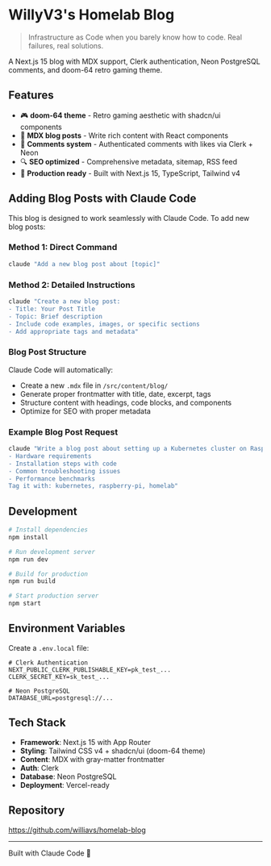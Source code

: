 # WillyV3's Homelab Blog

> Infrastructure as Code when you barely know how to code. Real failures, real solutions.

A Next.js 15 blog with MDX support, Clerk authentication, Neon PostgreSQL comments, and doom-64 retro gaming theme.

## Features

- 🎮 **doom-64 theme** - Retro gaming aesthetic with shadcn/ui components
- 📝 **MDX blog posts** - Write rich content with React components
- 💬 **Comments system** - Authenticated comments with likes via Clerk + Neon
- 🔍 **SEO optimized** - Comprehensive metadata, sitemap, RSS feed
- 🚀 **Production ready** - Built with Next.js 15, TypeScript, Tailwind v4

## Adding Blog Posts with Claude Code

This blog is designed to work seamlessly with Claude Code. To add new blog posts:

### Method 1: Direct Command
```bash
claude "Add a new blog post about [topic]"
```

### Method 2: Detailed Instructions
```bash
claude "Create a new blog post:
- Title: Your Post Title
- Topic: Brief description
- Include code examples, images, or specific sections
- Add appropriate tags and metadata"
```

### Blog Post Structure
Claude Code will automatically:
- Create a new `.mdx` file in `/src/content/blog/`
- Generate proper frontmatter with title, date, excerpt, tags
- Structure content with headings, code blocks, and components
- Optimize for SEO with proper metadata

### Example Blog Post Request
```bash
claude "Write a blog post about setting up a Kubernetes cluster on Raspberry Pi. Include:
- Hardware requirements
- Installation steps with code
- Common troubleshooting issues
- Performance benchmarks
Tag it with: kubernetes, raspberry-pi, homelab"
```

## Development

```bash
# Install dependencies
npm install

# Run development server
npm run dev

# Build for production
npm run build

# Start production server
npm start
```

## Environment Variables

Create a `.env.local` file:

```env
# Clerk Authentication
NEXT_PUBLIC_CLERK_PUBLISHABLE_KEY=pk_test_...
CLERK_SECRET_KEY=sk_test_...

# Neon PostgreSQL
DATABASE_URL=postgresql://...
```

## Tech Stack

- **Framework**: Next.js 15 with App Router
- **Styling**: Tailwind CSS v4 + shadcn/ui (doom-64 theme)
- **Content**: MDX with gray-matter frontmatter
- **Auth**: Clerk
- **Database**: Neon PostgreSQL
- **Deployment**: Vercel-ready

## Repository

https://github.com/williavs/homelab-blog

---

Built with Claude Code 🤖
